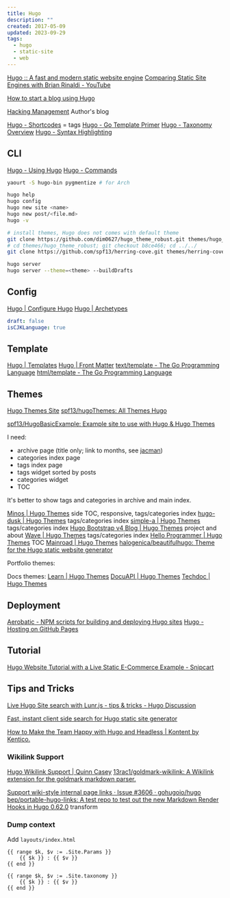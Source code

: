 ```yaml
---
title: Hugo
description: ""
created: 2017-05-09
updated: 2023-09-29
tags:
  - hugo
  - static-site
  - web
---
```


[Hugo :: A fast and modern static website engine](https://gohugo.io/)
[Comparing Static Site Engines with Brian Rinaldi - YouTube](https://www.youtube.com/watch?v=R-fJWOO1bjE)

[How to start a blog using Hugo](https://flaviocopes.com/start-blog-with-hugo/)

[Hacking Management](http://spf13.com/) Author's blog

[Hugo - Shortcodes](https://gohugo.io/extras/shortcodes/) = tags
[Hugo - Go Template Primer](https://gohugo.io/templates/go-templates/)
[Hugo - Taxonomy Overview](https://gohugo.io/taxonomies/overview/)
[Hugo - Syntax Highlighting](https://gohugo.io/extras/highlighting/)

<!--more-->

## CLI

[Hugo - Using Hugo](https://gohugo.io/overview/usage/)
[Hugo - Commands](https://gohugo.io/commands/)

```sh
yaourt -S hugo-bin pygmentize # for Arch

hugo help
hugo config
hugo new site <name>
hugo new post/<file.md>
hugo -v

# install themes, Hugo does not comes with default theme
git clone https://github.com/dim0627/hugo_theme_robust.git themes/hugo_theme_robust
# cd themes/hugo_theme_robust; git checkout b8ce466; cd ../../
git clone https://github.com/spf13/herring-cove.git themes/herring-cove

hugo server
hugo server --theme=<theme> --buildDrafts
```

## Config

[Hugo | Configure Hugo](https://gohugo.io/getting-started/configuration/)
[Hugo | Archetypes](https://gohugo.io/content-management/archetypes/)

```yaml
draft: false
isCJKLanguage: true
```

## Template

[Hugo | Templates](https://gohugo.io/templates/)
[Hugo | Front Matter](https://gohugo.io/content-management/front-matter/)
[text/template - The Go Programming Language](https://golang.org/pkg/text/template/)
[html/template - The Go Programming Language](https://golang.org/pkg/html/template/)

## Themes

[Hugo Themes Site](http://themes.gohugo.io/)
[spf13/hugoThemes: All Themes Hugo](https://github.com/spf13/hugoThemes/)

[spf13/HugoBasicExample: Example site to use with Hugo & Hugo Themes](https://github.com/spf13/HugoBasicExample)

I need:

- archive page (title only; link to months, see [jacman](http://wuchong.me/jacman/archives/))
- categories index page
- tags index page
- tags widget sorted by posts
- categories widget
- TOC

It's better to show tags and categories in archive and main index.

[Minos | Hugo Themes](https://themes.gohugo.io/themes/hugo-theme-minos/) side TOC, responsive, tags/categories index
[hugo-dusk | Hugo Themes](https://themes.gohugo.io/themes/hugo-dusk/) tags/categories index
[simple-a | Hugo Themes](https://themes.gohugo.io/themes/simple-a/) tags/categories index
[Hugo Bootstrap v4 Blog | Hugo Themes](https://themes.gohugo.io/themes/hugo-theme-bootstrap4-blog/) project and about
[Wave | Hugo Themes](https://themes.gohugo.io/themes/hugo-theme-wave/) tags/categories index
[Hello Programmer | Hugo Themes](https://themes.gohugo.io/themes/hugo-hello-programmer-theme/) TOC
[Mainroad | Hugo Themes](https://themes.gohugo.io/themes/mainroad/)
[halogenica/beautifulhugo: Theme for the Hugo static website generator](https://github.com/halogenica/beautifulhugo)

Portfolio themes:

Docs themes:
[Learn | Hugo Themes](https://themes.gohugo.io/themes/hugo-theme-learn/)
[DocuAPI | Hugo Themes](https://themes.gohugo.io/themes/docuapi/)
[Techdoc | Hugo Themes](https://themes.gohugo.io/themes/hugo-theme-techdoc/)

## Deployment

[Aerobatic - NPM scripts for building and deploying Hugo sites](https://www.aerobatic.com/blog/hugo-npm-buildtool-setup/)
[Hugo - Hosting on GitHub Pages](https://gohugo.io/tutorials/github-pages-blog/)

## Tutorial

[Hugo Website Tutorial with a Live Static E-Commerce Example - Snipcart](https://snipcart.com/blog/hugo-tutorial-static-site-ecommerce)

## Tips and Tricks

[Live Hugo Site search with Lunr.js - tips & tricks - Hugo Discussion](https://discuss.gohugo.io/t/live-hugo-site-search-with-lunr-js/2857/13)

[Fast, instant client side search for Hugo static site generator](https://gist.github.com/cmod/5410eae147e4318164258742dd053993)

[How to Make the Team Happy with Hugo and Headless | Kontent by Kentico.](https://kontent.ai/blog/hugo-and-headless-cms)

### Wikilink Support

[Hugo Wikilink Support | Quinn Casey](https://quinncasey.com/hugo-wikilink-support/)
[13rac1/goldmark-wikilink: A Wikilink extension for the goldmark markdown parser.](https://github.com/13rac1/goldmark-wikilink)

[Support wiki-style internal page links · Issue #3606 · gohugoio/hugo](https://github.com/gohugoio/hugo/issues/3606)
[bep/portable-hugo-links: A test repo to test out the new Markdown Render Hooks in Hugo 0.62.0](https://github.com/bep/portable-hugo-links/) transform

### Dump context

Add `layouts/index.html`

```
{{ range $k, $v := .Site.Params }}
    {{ $k }} : {{ $v }}
{{ end }}

{{ range $k, $v := .Site.taxonomy }}
    {{ $k }} : {{ $v }}
{{ end }}
```
